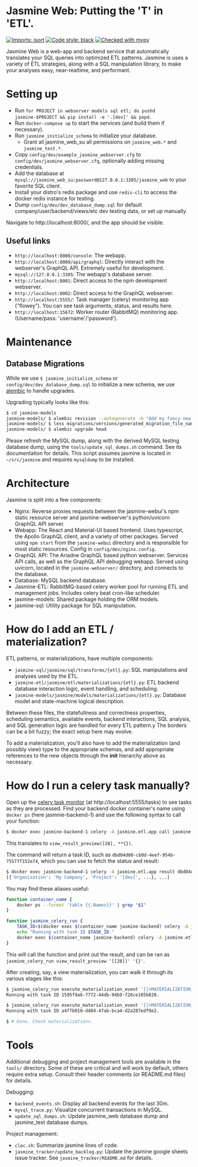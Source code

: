Jasmine Web: Putting the 'T' in 'ETL'.
==================================
[![Imports: isort](https://img.shields.io/badge/%20imports-isort-%231674b1?style=flat&labelColor=ef8336)](https://pycqa.github.io/isort/)
[![Code style: black](https://img.shields.io/badge/code%20style-black-000000.svg)](https://github.com/psf/black)
[![Checked with mypy](http://www.mypy-lang.org/static/mypy_badge.svg)](http://mypy-lang.org/)

Jasmine Web is a web-app and backend service that automatically translates your SQL queries into optimized ETL patterns.
Jasmine is uses a variety of ETL strategies, along with a SQL manipulation library, to make your analyses easy, near-realtime, and performant.

Setting up
==========
- Run `for PROJECT in webserver models sql etl; do pushd jasmine-$PROJECT && pip install -e '.[dev]' && popd`.
- Run `docker-compose up` to start the services (and build them if necessary).
- Run `jasmine_initialize_schema` to initialize your database.
    - Grant all jasmine_web_su all permissions on `jasmine_web.*` and `jasmine_test.*`.
- Copy `config/dev/example_jasmine_webserver.cfg` to `config/dev/jasmine_webserver.cfg`, optionally adding missing credentials.
- Add the database at `mysql://jasmine_web_su:password@127.0.0.1:3305/jasmine_web` to your favorite SQL client.
- Install your distro's redis package and use `redis-cli` to access the docker redis instance for testing.
- Dump `config/dev/dev_database_dump.sql` for default company/user/backend/views/etc dev testing data, or set up manually.

Navigate to http://localhost:8000/, and the app should be visible.

Useful links
------------
- `http://localhost:8000/console`: The webapp.
- `http://localhost:8000/api/graphql`: Directly interact with the webserver's GraphQL API. Extremely useful for development.
- `mysql://127.0.0.1:3305`: The webapp's database server.
- `http://localhost:8001`: Direct access to the npm development webserver.
- `http://localhost:8002`: Direct access to the GraphQL webserver.
- `http://localhost:5555/`: Task manager (celery) monitoring app ("flowey"). You can see task arguments, status, and results here.
- `http://localhost:15672`: Worker router (RabbitMQ) monitoring app. (Username/pass: 'username'/'password').


Maintenance
===========
Database Migrations
-------------------
While we use `$ jasmine_initialize_schema` or `config/dev/dev_database_dump.sql` to initialize a new schema, we use [alembic](https://alembic.sqlalchemy.org/en/latest/tutorial.html) to handle upgrades.

Upgrading typically looks like this:
```bash
$ cd jasmine-models
jasmine-models/ $ alembic revision --autogenerate -m "Add my fancy new column."
jasmine-models/ $ less migrations/versions/generated_migration_file_name.py  # Review and make any necessary edits.
jasmine-models/ $ alembic upgrade head
```

Please refresh the MySQL dump, along with the derived MySQL testing database dump, using the `tools/update_sql_dumps.sh` command.
See its documentation for details.
This script assumes jasmine is located in `~/src/jasmine` and requires `mysqldump` to be installed.


Architecture
============
Jasmine is split into a few components:
- Nginx: Reverse proxies requests between the jasmine-webui's npm static resource server and jasmine-webserver's python/uvicorn GraphQL API server.
- Webapp: The React and Material-UI based frontend. Uses typescript, the Apollo GraphQL client, and a variety of other packages.
    Served using `npm start` from the `jasmine-webui` directory and is responsible for most static resources.
    Config in `config/dev/nginx.config`.
- GraphQL API: The Ariadne GraphQL based python webserver. Services API calls, as well as the GraphQL API debugging webapp.
    Served using uvicorn, located in the `jasmine-webserver/` directory, and connects to the database.
- Database: MySQL backend database.
- Jasmine-ETL: RabbitMQ-based celery worker pool for running ETL and management jobs. Includes celery beat cron-like scheduler.
- jasmine-models: Shared package holding the ORM models.
- jasmine-sql: Utility package for SQL manipulation.


How do I add an ETL / materialization?
======================================

ETL patterns, or materializations, have multiple components:
- `jasmine-sql/jasmine/sql/transforms/{etl}.py`: SQL manipulations and analyses used by the ETL.
- `jasmine-etl/jasmine/etl/materializations/{etl}.py`: ETL backend database interaction logic, event handling, and scheduling.
- `jasmine-models/jasmine/models/materializations/{etl}.py`: Database model and state-machine logical description.

Between these files, the statefullness and correctness properties, scheduling semantics, available events, backend interactions, SQL analysis, and SQL generation logic are handled for every ETL pattern.y
The borders can be a bit fuzzy; the exact setup here may evolve.

To add a materialization, you'll also have to add the materialization (and possibly view) type to the appropriate schemas, and add appropriate references to the new objects through the __init__ hierarchy above as necessary.


How do I run a celery task manually?
====================================
Open up the [celery task monitor](http://localhost:5555/tasks) (at http://localhost:5555/tasks) to see tasks as they are processed.
Find your backend docker container's name using `docker ps` (here jasmnie-backend-1) and use the following syntax to call your function:
```sh
$ docker exec jasmine-backend-1 celery -A jasmine.etl.app call jasmine.etl.worker_tasks.view_result_preview --args '[[28]]' --kwargs '{}'
```
This translates to `view_result_preview([28], **{})`.

The command will return a task ID, such as `dbd04d00-cb0d-4eef-954b-75577f152e74`, which you can use to fetch the status and result:
```sh
$ docker exec jasmine-backend-1 celery -A jasmine.etl.app result dbd04d00-cb0d-4eef-954b-75577f152e74
[{'Organization': 'My Company', 'Project': '[dev]', ...}, ...]
```

You may find these aliases useful:
```sh
function container_name {
    docker ps --format 'table {{.Names}}' | grep "$1"
}

function jasmine_celery_run {
    TASK_ID=$(docker exec $(container_name jasmine-backend) celery -A jasmine.etl.app call jasmine.etl.worker_tasks.$1 --args "$2" --kwargs "$3")
    echo "Running with task ID $TASK_ID."
    docker exec $(container_name jasmine-backend) celery -A jasmine.etl.app result $TASK_ID
}
```
This will call the function and print out the result, and can be ran as `jasmine_celery_run view_result_preview '[[28]]' '{}'`.

After creating, say, a view materialization, you can walk it through its various stages like this:
```sh
$ jasmine_celery_run execute_materialization_event '[[<MATERIALIZATION_ID>], "verify"]' '{}'
Running with task ID 1595f9a6-7772-44db-94b9-f26ce105b828.

$ jasmine_celery_run execute_materialization_event '[[<MATERIALIZATION_ID>], "create"]' '{}'
Running with task ID a4f7b010-dd84-47ab-bca4-d2a287edf9e2.

$ # Done. Check materializations.
```

Tools
=====
Additional debugging and project management tools are available in the `tools/` directory.
Some of these are critical and will work by default, others require extra setup.
Consult their header comments (or README.md files) for details.

Debugging:

- `backend_events.sh`: Display all backend events for the last 30m.
- `mysql_trace.py`: Visualize concurrent transactions in MySQL.
- `update_sql_dumps.sh`: Update jasmine\_web database dump and jasmine\_test database dumps.

Project management:

- `cloc.sh`: Summarize jasmine lines of code.
- `jasmine_tracker/update_backlog.py`: Update the jasmine google sheets issue tracker. See `jasmine_tracker/README.md` for details.
